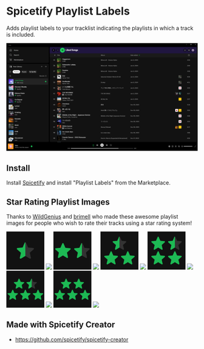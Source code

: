 # Spicetify Playlist Labels

Adds playlist labels to your tracklist indicating the playlists in which a track is included.

![Screenshot](screenshot.png)

## Install
Install [Spicetify](https://spicetify.app) and install "Playlist Labels" from the Marketplace.

## Star Rating Playlist Images

Thanks to [WildGenius](https://github.com/WildGenius) and [brimell](https://github.com/brimell) who made these awesome playlist images for people who wish to rate their tracks using a star rating system!

<p float="left">
<img src="images/0.5-stars.png" width="100px">
<img src="images/1-star.png" width="100px">
<img src="images/1.5-stars.png" width="100px">
<img src="images/2-stars.png" width="100px">
<img src="images/2.5-stars.png" width="100px">
<img src="images/3-stars.png" width="100px">
<img src="images/3.5-stars.png" width="100px">
<img src="images/4-stars.png" width="100px">
<img src="images/4.5-stars.png" width="100px">
<img src="images/5-stars.png" width="100px">
<img src="images/5-stars-2.png" width="100px">
<img src="images/unrated.png" width="100px">
</p>


## Made with Spicetify Creator
- https://github.com/spicetify/spicetify-creator